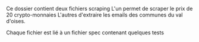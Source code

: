 Ce dossier contient deux fichiers scraping 
L'un permet de scraper le prix de 20 crypto-monnaies
L'autres d'extraire les emails des communes du val d'oises.

Chaque fichier est lié à un fichier spec contenant quelques tests